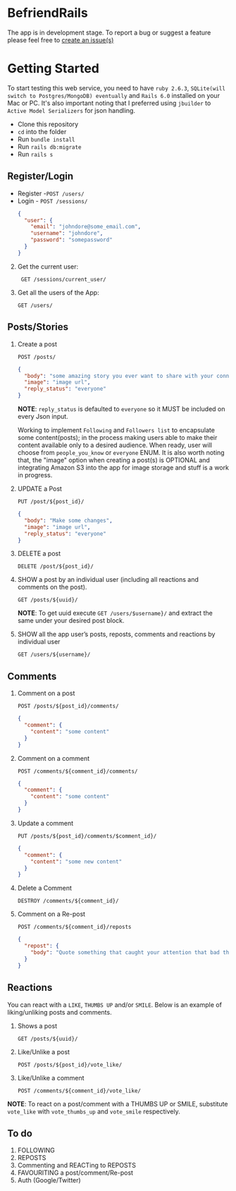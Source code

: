 # BefriendRails

The app is in development stage. To report a bug or suggest a feature please feel free to [create an issue(s)](https://github.com/UD-Designs-Lab/befriend-rails/issues/new)

# Getting Started

To start testing this web service, you need to have `ruby 2.6.3`, `SQLite(will switch to Postgres/MongoDB) eventually` and `Rails 6.0` installed on your Mac or PC.
It's also important noting that I preferred using `jbuilder` to `Active Model Serializers` for json handling.

- Clone this repository
- `cd` into the folder
- Run `bundle install`
- Run `rails db:migrate`
- Run `rails s`

## Register/Login

- Register -`POST /users/`
- Login - `POST /sessions/`
  ```json
  {
    "user": {
      "email": "johndore@some_email.com",
      "username": "johndore",
      "password": "somepassword"
    }
  }
  ```

2. Get the current user:

   ` GET /sessions/current_user/`

3. Get all the users of the App:

   `GET /users/`

## Posts/Stories

1. Create a post

   `POST /posts/`

   ```json
   {
     "body": "some amazing story you ever want to share with your connections",
     "image": "image url",
     "reply_status": "everyone"
   }
   ```

   **NOTE**: `reply_status` is defaulted to `everyone` so it MUST be included on every Json input.

   Working to implement `Following` and `Followers list` to encapsulate some content(posts); in the process making users able to make their content available only to a desired audience. When ready, user will choose from `people_you_know` or `everyone` ENUM. It is also worth noting that, the "image" option when creating a post(s) is OPTIONAL and integrating Amazon S3 into the app for image storage and stuff is a work in progress.

2. UPDATE a Post

   `PUT /post/${post_id}/`

   ```json
   {
     "body": "Make some changes",
     "image": "image url",
     "reply_status": "everyone"
   }
   ```

3. DELETE a post

   `DELETE /post/${post_id}/`

4. SHOW a post by an individual user (including all reactions and comments on the post).

   `GET /posts/${uuid}/`

   **NOTE**: To get uuid execute `GET /users/$username}/` and extract the same under your desired post block.

5. SHOW all the app user’s posts, reposts, comments and reactions by individual user

   `GET /users/${username}/`

## Comments

1.  Comment on a post

    `POST /posts/${post_id}/comments/`

    ```json
    {
      "comment": {
        "content": "some content"
      }
    }
    ```

2.  Comment on a comment

    `POST /comments/${comment_id}/comments/`

    ```json
    {
      "comment": {
        "content": "some content"
      }
    }
    ```

3.  Update a comment

    `PUT /posts/${post_id}/comments/$comment_id}/`

    ```json
    {
      "comment": {
        "content": "some new content"
      }
    }
    ```

4.  Delete a Comment

    `DESTROY /comments/${comment_id}/`

5.  Comment on a Re-post

    `POST /comments/${comment_id}/reposts`

    ```json
    {
      "repost": {
        "body": "Quote something that caught your attention that bad that you had to re-post the story/post"
      }
    }
    ```

## Reactions

You can react with a `LIKE`, `THUMBS UP` and/or `SMILE`. Below is an example of liking/unliking posts and comments.

1. Shows a post

   `GET /posts/${uuid}/`

2. Like/Unlike a post

   `POST /posts/${post_id}/vote_like/`

3. Like/Unlike a comment

   `POST /comments/${comment_id}/vote_like/`

**NOTE**: To react on a post/comment with a THUMBS UP or SMILE, substitute `vote_like` with `vote_thumbs_up` and `vote_smile` respectively.

## To do

1. FOLLOWING
2. REPOSTS
3. Commenting and REACTing to REPOSTS
4. FAVOURITING a post/comment/Re-post
5. Auth (Google/Twitter)

